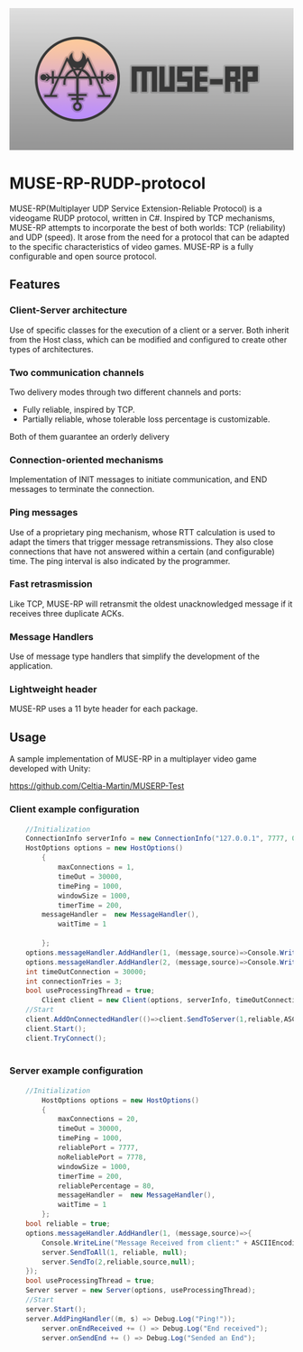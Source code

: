 ![big image](/MUSE-RPLogo.png)
# MUSE-RP-RUDP-protocol
MUSE-RP(Multiplayer UDP Service Extension-Reliable Protocol) is a videogame RUDP protocol, written in C#. Inspired by TCP mechanisms, MUSE-RP attempts to incorporate the best of both worlds: TCP (reliability) and UDP (speed). It arose from the need for a protocol that can be adapted to the specific characteristics of video games. MUSE-RP is a fully configurable and open source protocol. 
## Features
### Client-Server architecture
Use of specific classes for the execution of a client or a server. Both inherit from the Host class, which can be modified and configured to create other types of architectures.
### Two communication channels
Two delivery modes through two different channels and ports:
- Fully reliable, inspired by TCP.
- Partially reliable, whose tolerable loss percentage is customizable.


Both of them guarantee an orderly delivery
### Connection-oriented mechanisms
Implementation of INIT messages to initiate communication, and END messages to terminate the connection.
### Ping messages
Use of a proprietary ping mechanism, whose RTT calculation is used to adapt the timers that trigger message retransmissions.
They also close connections that have not answered within a certain (and configurable) time.
The ping interval is also indicated by the programmer.
### Fast retrasmission
Like TCP, MUSE-RP will retransmit the oldest unacknowledged message if it receives three duplicate ACKs.
### Message Handlers
Use of message type handlers that simplify the development of the application.
### Lightweight header
MUSE-RP uses a 11 byte header for each package.
## Usage
A sample implementation of MUSE-RP in a multiplayer video game developed with Unity:


https://github.com/Celtia-Martin/MUSERP-Test
### Client example configuration
```csharp
	//Initialization
	ConnectionInfo serverInfo = new ConnectionInfo("127.0.0.1", 7777, 0);
	HostOptions options = new HostOptions()
        {
            maxConnections = 1,
            timeOut = 30000,
            timePing = 1000,
            windowSize = 1000,
            timerTime = 200,
	    messageHandler =  new MessageHandler(),
            waitTime = 1

        };
	options.messageHandler.AddHandler(1, (message,source)=>Console.WriteLine("New friend just connected"));
	options.messageHandler.AddHandler(2, (message,source)=>Console.WriteLine("Server received my message"));
	int timeOutConnection = 30000;
	int connectionTries = 3;
	bool useProcessingThread = true;
        Client client = new Client(options, serverInfo, timeOutConnection, connectionTries, useProcessingThread);
	//Start
	client.AddOnConnectedHandler(()=>client.SendToServer(1,reliable,ASCIIEncoding.GetBytes("Hello there!")));
	client.Start();
	client.TryConnect();
	
```
### Server example configuration
```csharp
	//Initialization
        HostOptions options = new HostOptions()
        {
            maxConnections = 20,
            timeOut = 30000,
            timePing = 1000,
            reliablePort = 7777,
            noReliablePort = 7778,
            windowSize = 1000,
            timerTime = 200,
            reliablePercentage = 80,
            messageHandler =  new MessageHandler(),
            waitTime = 1
        };
	bool reliable = true;
	options.messageHandler.AddHandler(1, (message,source)=>{
		Console.WriteLine("Message Received from client:" + ASCIIEncoding.GetString(m.data));
		server.SendToAll(1, reliable, null);
		server.SendTo(2,reliable,source,null);
	});
	bool useProcessingThread = true;
	Server server = new Server(options, useProcessingThread);
	//Start
	server.Start();
	server.AddPingHandler((m, s) => Debug.Log("Ping!"));
        server.onEndReceived += () => Debug.Log("End received");
        server.onSendEnd += () => Debug.Log("Sended an End");

```
